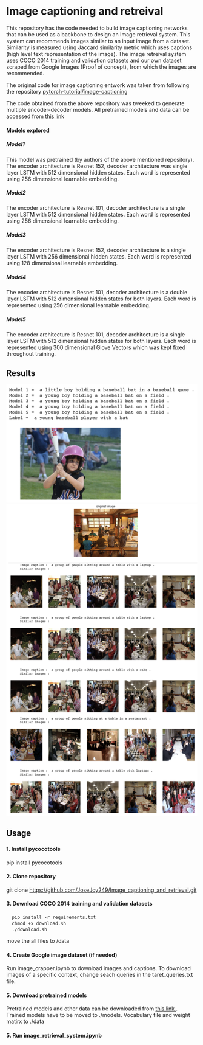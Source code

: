 # Image captioning and retreival
This repository has the code needed to build image captioning networks that can be used as a backbone to design an 
Image retrieval system. This system can recommends images similar to an input image from a dataset. Similarity is measured using Jaccard similarity metric which uses captions (high level text representation of the image). The image retreival system uses COCO 2014 training and validation datasets and our own dataset scraped from Google Images (Proof of concept), from which the images are recommended.

The original code for image captioning entwork was taken from following the repository [pytorch-tutorial/image-captioning](https://github.com/yunjey/pytorch-tutorial/blob/master/tutorials/03-advanced/image_captioning/README.md)

The code obtained from the above repository was tweeked to generate multiple encoder-decoder models. All pretrained models and data can be accessed from [this link ](https://drive.google.com/drive/folders/1PsAwLMprM7lnWdrzq1PkQVP40A-a8d3s?ogsrc=32)

#### Models explored
##### Model1
This model was pretrained (by authors of the above mentioned repository). The encoder architecture is Resnet 152, decoder architecture was single layer LSTM with 512 dimensional hidden states. Each word is represented using 256 dimensional learnable embedding.
##### Model2
The encoder architecture is Resnet 101, decoder architecture is a single layer LSTM with 512 dimensional hidden states. Each word is represented using 256 dimensional learnable embedding.
##### Model3
The encoder architecture is Resnet 152, decoder architecture is a single layer LSTM with 256 dimensional hidden states. Each word is represented using 128 dimensional learnable embedding.
##### Model4
The encoder architecture is Resnet 101, decoder architecture is a double layer LSTM with 512 dimensional hidden states for both layers. Each word is represented using 256 dimensional learnable embedding.
##### Model5
The encoder architecture is Resnet 101, decoder architecture is a single layer LSTM with 512 dimensional hidden states for both layers. Each word is represented using 300 dimensional Glove Vectors which was kept fixed throughout training.

## Results
![sample](images/comp1.png)
![sample](images/coco_result2.png)

## Usage

#### 1. Install pycocotools

pip install pycocotools
     
#### 2. Clone repository

git clone https://github.com/JoseJoy249/Image_captioning_and_retrieval.git

#### 3. Download COCO 2014 training and validation datasets

      pip install -r requirements.txt 
      chmod +x download.sh
      ./download.sh
    
move the all files to /data

#### 4. Create Google image dataset (if needed) 
Run image_crapper.ipynb to download images and captions. To download images of a specific context, change seach queries in the  taret_queries.txt file. 

#### 5. Download pretrained models
Pretrained models and other data can be downloaded from [this link ](https://drive.google.com/drive/folders/1PsAwLMprM7lnWdrzq1PkQVP40A-a8d3s?ogsrc=32). Trained models have to be moved to ./models. Vocabulary file and weight matirx to ./data

#### 5. Run image_retrieval_system.ipynb



